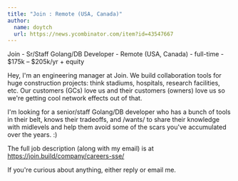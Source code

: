 ```yaml
---
title: "Join : Remote (USA, Canada)"
author:
  name: doytch
  url: https://news.ycombinator.com/item?id=43547667
---
```

Join - Sr&#x2F;Staff Golang&#x2F;DB Developer - Remote (USA, Canada) - full-time - $175k – $205k&#x2F;yr + equity

Hey, I&#x27;m an engineering manager at Join. We build collaboration tools for huge construction projects: think stadiums, hospitals, research facilities, etc. Our customers (GCs) love us and their customers (owners) love us so we&#x27;re getting cool network effects out of that.

I&#x27;m looking for a senior&#x2F;staff Golang&#x2F;DB developer who has a bunch of tools in their belt, knows their tradeoffs, and &#x2F;wants&#x2F; to share their knowledge with midlevels and help them avoid some of the scars you&#x27;ve accumulated over the years. :)

The full job description (along with my email) is at <a href="https:&#x2F;&#x2F;join.build&#x2F;company&#x2F;careers-sse&#x2F;" rel="nofollow">https:&#x2F;&#x2F;join.build&#x2F;company&#x2F;careers-sse&#x2F;</a>

If you&#x27;re curious about anything, either reply or email me.
<JobApplication />

